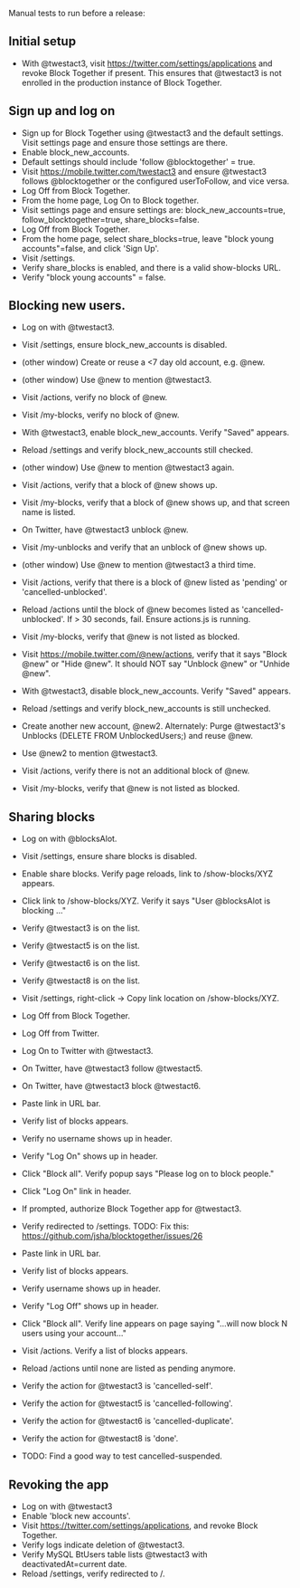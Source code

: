 Manual tests to run before a release:

## Initial setup

- With @twestact3, visit https://twitter.com/settings/applications and revoke
  Block Together if present. This ensures that @twestact3 is not enrolled in the
  production instance of Block Together.

## Sign up and log on

- Sign up for Block Together using @twestact3 and the default settings. Visit
  settings page and ensure those settings are there.
- Enable block_new_accounts.
- Default settings should include 'follow @blocktogether' = true.
- Visit https://mobile.twitter.com/twestact3 and ensure @twestact3 follows
  @blocktogether or the configured userToFollow, and vice versa.
- Log Off from Block Together.
- From the home page, Log On to Block together.
- Visit settings page and ensure settings are: block_new_accounts=true,
  follow_blocktogether=true, share_blocks=false.
- Log Off from Block Together.
- From the home page, select share_blocks=true, leave "block young
  accounts"=false, and click 'Sign Up'.
- Visit /settings.
- Verify share_blocks is enabled, and there is a valid
  show-blocks URL.
- Verify "block young accounts" = false.

## Blocking new users.

- Log on with @twestact3.
- Visit /settings, ensure block_new_accounts is disabled.
- (other window) Create or reuse a <7 day old account, e.g. @new.
- (other window) Use @new to mention @twestact3.
- Visit /actions, verify no block of @new.
- Visit /my-blocks, verify no block of @new.


- With @twestact3, enable block_new_accounts. Verify "Saved" appears.
- Reload /settings and verify block_new_accounts still checked.
- (other window) Use @new to mention @twestact3 again.
- Visit /actions, verify that a block of @new shows up.
- Visit /my-blocks, verify that a block of @new shows up, and that screen name
   is listed.

- On Twitter, have @twestact3 unblock @new.
- Visit /my-unblocks and verify that an unblock of @new shows up.
- (other window) Use @new to mention @twestact3 a third time.
- Visit /actions, verify that there is a block of @new listed as 'pending' or
  'cancelled-unblocked'.
- Reload /actions until the block of @new becomes listed as
  'cancelled-unblocked'. If > 30 seconds, fail. Ensure actions.js is running.
- Visit /my-blocks, verify that @new is not listed as blocked.
- Visit https://mobile.twitter.com/@new/actions, verify that it says "Block
   @new" or "Hide @new". It should NOT say "Unblock @new" or "Unhide @new".

- With @twestact3, disable block_new_accounts. Verify "Saved" appears.
- Reload /settings and verify block_new_accounts is still unchecked.
- Create another new account, @new2. Alternately: Purge @twestact3's Unblocks
     (DELETE FROM UnblockedUsers;) and reuse @new.
- Use @new2 to mention @twestact3.
- Visit /actions, verify there is not an additional block of @new.
- Visit /my-blocks, verify that @new is not listed as blocked.

## Sharing blocks

- Log on with @blocksAlot.
- Visit /settings, ensure share blocks is disabled.
- Enable share blocks. Verify page reloads, link to /show-blocks/XYZ appears.
- Click link to /show-blocks/XYZ. Verify it says "User @blocksAlot is blocking ..."
- Verify @twestact3 is on the list.
- Verify @twestact5 is on the list.
- Verify @twestact6 is on the list.
- Verify @twestact8 is on the list.
- Visit /settings, right-click -> Copy link location on /show-blocks/XYZ.
- Log Off from Block Together.
- Log Off from Twitter.
- Log On to Twitter with @twestact3.
- On Twitter, have @twestact3 follow @twestact5.
- On Twitter, have @twestact3 block @twestact6.

- Paste link in URL bar.
- Verify list of blocks appears.
- Verify no username shows up in header.
- Verify "Log On" shows up in header.
- Click "Block all". Verify popup says "Please log on to block people."
- Click "Log On" link in header.
- If prompted, authorize Block Together app for @twestact3.
- Verify redirected to /settings. TODO: Fix this:
    https://github.com/jsha/blocktogether/issues/26
- Paste link in URL bar.
- Verify list of blocks appears.
- Verify username shows up in header.
- Verify "Log Off" shows up in header.
- Click "Block all". Verify line appears on page saying "...will
   now block N users using your account..."
- Visit /actions. Verify a list of blocks appears.
- Reload /actions until none are listed as pending anymore.
- Verify the action for @twestact3 is 'cancelled-self'.
- Verify the action for @twestact5 is 'cancelled-following'.
- Verify the action for @twestact6 is 'cancelled-duplicate'.
- Verify the action for @twestact8 is 'done'.

- TODO: Find a good way to test cancelled-suspended.

## Revoking the app

- Log on with @twestact3
- Enable 'block new accounts'.
- Visit https://twitter.com/settings/applications, and revoke Block Together.
- Verify logs indicate deletion of @twestact3.
- Verify MySQL BtUsers table lists @twestact3 with deactivatedAt=current date.
- Reload /settings, verify redirected to /.
